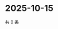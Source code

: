# 2025-10-15

共 0 条

<!-- BEGIN ZHIHUQUESTIONS -->
<!-- 最后更新时间 Wed Oct 15 2025 00:14:06 GMT+0800 (China Standard Time) -->

<!-- END ZHIHUQUESTIONS -->
